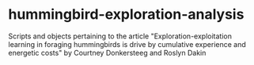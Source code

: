 # hummingbird-exploration-analysis
Scripts and objects pertaining to the article "Exploration-exploitation learning in foraging hummingbirds is drive by cumulative experience and energetic costs" by Courtney Donkersteeg and Roslyn Dakin
